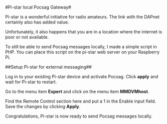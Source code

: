 #Pi-star local Pocsag Gateway#

Pi-star is a wonderful initiative for radio amateurs. The link with the DAPnet certainly also has added value.

Unfortunately, it also happens that you are in a location where the internet is poor or not available.

To still be able to send Pocsag messages locally, I made a simple script in PHP. You can place this script on the pi-star web server on your Raspberry Pi.

##Setup Pi-star for external messaging##

Log in to your existing Pi-star device and activate Pocsag.
Click **apply** and wait for Pi-star to restart.

Go to the menu item **Expert** and click on the menu item **MMDVMhost**.

Find the Remote Control section here and put a 1 in the Enable input field. Save the changes by clicking **Apply**.

Congratulations, Pi-star is now ready to send Pocsag messages locally.